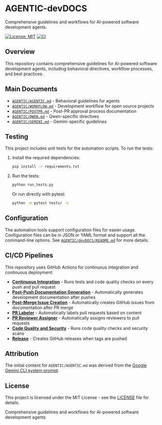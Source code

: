# AGENTIC-devDOCS

Comprehensive guidelines and workflows for AI-powered software development agents.

[![License: MIT](https://img.shields.io/badge/License-MIT-yellow.svg)](https://opensource.org/licenses/MIT)
[![CI](https://github.com/lfgranja/AGENTIC-devDOCS/actions/workflows/ci.yml/badge.svg)](https://github.com/lfgranja/AGENTIC-devDOCS/actions/workflows/ci.yml)

## Overview

This repository contains comprehensive guidelines for AI-powered software development agents, including behavioral directives, workflow processes, and best practices.

## Main Documents

- [`AGENTIC/AGENTIC.md`](AGENTIC/AGENTIC.md) - Behavioral guidelines for agents
- [`AGENTIC/WORKFLOW.md`](AGENTIC/WORKFLOW.md) - Development workflow for open source projects
- [`AGENTIC/POSTPR.md`](AGENTIC/POSTPR.md) - Post-PR approval process documentation
- [`AGENTIC/QWEN.md`](AGENTIC/QWEN.md) - Qwen-specific directives
- [`AGENTIC/GEMINI.md`](AGENTIC/GEMINI.md) - Gemini-specific guidelines

## Testing

This project includes unit tests for the automation scripts. To run the tests:

1. Install the required dependencies:
   ```bash
   pip install -r requirements.txt
   ```

2. Run the tests:
   ```bash
   python run_tests.py
   ```

   Or run directly with pytest:
   ```bash
   python -m pytest tests/ -v
   ```

## Configuration

The automation tools support configuration files for easier usage. Configuration files can be in JSON or YAML format and support all the command-line options. See [`AGENTIC/devDOCS/README.md`](AGENTIC/devDOCS/README.md) for more details.

## CI/CD Pipelines

This repository uses GitHub Actions for continuous integration and continuous deployment:

- **[Continuous Integration](.github/workflows/ci.yml)** - Runs tests and code quality checks on every push and pull request
- **[Post-Push Documentation Generation](.github/workflows/post_push_documentation.yml)** - Automatically generates development documentation after pushes
- **[Post-Merge Issue Creation](.github/workflows/post_merge_issue_creation.yml)** - Automatically creates GitHub issues from documentation after PR merge
- **[PR Labeler](.github/workflows/pr-labeler.yml)** - Automatically labels pull requests based on content
- **[PR Reviewer Assigner](.github/workflows/pr-reviewer-assigner.yml)** - Automatically assigns reviewers to pull requests
- **[Code Quality and Security](.github/workflows/code-quality.yml)** - Runs code quality checks and security scans
- **[Release](.github/workflows/release.yml)** - Creates GitHub releases when tags are pushed

## Attribution

The initial content for `AGENTIC/AGENTIC.md` was derived from the [Google Gemini CLI system prompt](https://github.com/x1xhlol/system-prompts-and-models-of-ai-tools/blob/main/Open%20Source%20prompts/Gemini%20CLI/google-gemini-cli-system-prompt.txt).

## License

This project is licensed under the MIT License - see the [LICENSE](LICENSE) file for details.

Comprehensive guidelines and workflows for AI-powered software development agents

